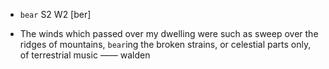 - `bear` S2 W2 [ber]



-  The winds which passed over my dwelling were such as sweep over the ridges of mountains, `bear`ing the broken strains, or celestial parts only, of terrestrial music —— walden